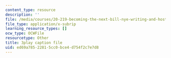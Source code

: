 ```yaml
---
content_type: resource
description: ''
file: /media/courses/20-219-becoming-the-next-bill-nye-writing-and-hosting-the-educational-show-january-iap-2015/ed69a78522815cc0bce4d754f2c7e7d8_AjK2zF9yN0k.vtt
file_type: application/x-subrip
learning_resource_types: []
ocw_type: OCWFile
resourcetype: Other
title: 3play caption file
uid: ed69a785-2281-5cc0-bce4-d754f2c7e7d8
---
```

